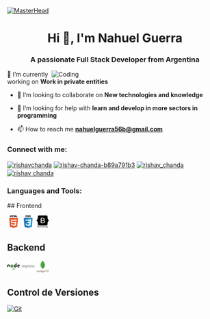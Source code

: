 [![MasterHead](https://media.tenor.com/9NJ0yGILncMAAAAd/programmer-programming.gif)](https://nahuelguerra.com.ar)
<h1 align="center">Hi 👋, I'm Nahuel Guerra</h1>
<h3 align="center">A passionate Full Stack Developer from Argentina</h3>
<img align="right" alt="Coding" width="400" src="https://camo.githubusercontent.com/cae12fddd9d6982901d82580bdf321d81fb299141098ca1c2d4891870827bf17/68747470733a2f2f6d69726f2e6d656469756d2e636f6d2f6d61782f313336302f302a37513379765349765f7430696f4a2d5a2e676966">



🔭 I’m currently working on **Work in private entities**

- 👯 I’m looking to collaborate on **New technologies and knowledge**

- 🤝 I’m looking for help with **learn and develop in more sectors in programming**

- 📫 How to reach me **nahuelguerra56b@gmail.com**

<h3 align="left">Connect with me:</h3>
<p align="left">
<a href="https://twitter.com/laautiiokk" target="blank"><img align="center" src="https://raw.githubusercontent.com/rahuldkjain/github-profile-readme-generator/master/src/images/icons/Social/twitter.svg" alt="rishavchanda" height="30" width="40" /></a>
<a href="https://www.linkedin.com/in/nahuel-guerra-002479229/" target="blank"><img align="center" src="https://raw.githubusercontent.com/rahuldkjain/github-profile-readme-generator/master/src/images/icons/Social/linked-in-alt.svg" alt="rishav-chanda-b89a791b3" height="30" width="40" /></a>
<a href="https://www.instagram.com/laauti.ok/" target="blank"><img align="center" src="https://raw.githubusercontent.com/rahuldkjain/github-profile-readme-generator/master/src/images/icons/Social/instagram.svg" alt="rishav_chanda" height="30" width="40" /></a>
<a href="https://www.twitch.tv/laautiok" target="blank"><img align="center" src="https://raw.githubusercontent.com/rahuldkjain/github-profile-readme-generator/master/src/images/icons/Social/twitch.svg" alt="rishav chanda" height="30" width="40" /></a>
</p>

<h3 align="left">Languages and Tools:</h3>
## Frontend

[<img src="https://raw.githubusercontent.com/devicons/devicon/master/icons/html5/html5-original-wordmark.svg" alt="HTML5" width="30" height="30"/>](https://www.w3.org/html/)
[<img src="https://raw.githubusercontent.com/devicons/devicon/master/icons/css3/css3-original-wordmark.svg" alt="CSS3" width="30" height="30"/>](https://www.w3schools.com/css/)
[<img src="https://raw.githubusercontent.com/devicons/devicon/master/icons/bootstrap/bootstrap-plain-wordmark.svg" alt="Bootstrap" width="30" height="30"/>](https://getbootstrap.com)

## Backend

[<img src="https://raw.githubusercontent.com/devicons/devicon/master/icons/nodejs/nodejs-original-wordmark.svg" alt="Node.js" width="30" height="30"/>](https://nodejs.org)
[<img src="https://raw.githubusercontent.com/devicons/devicon/master/icons/express/express-original-wordmark.svg" alt="Express.js" width="30" height="30"/>](https://expressjs.com)
[<img src="https://raw.githubusercontent.com/devicons/devicon/master/icons/mongodb/mongodb-original-wordmark.svg" alt="MongoDB" width="30" height="30"/>](https://www.mongodb.com)

## Control de Versiones

[<img src="https://www.vectorlogo.zone/logos/git-scm/git-scm-icon.svg" alt="Git" width="30" height="30"/>](https://git-scm.com/)
